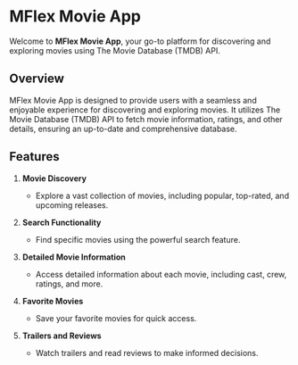 # MFlex Movie App

Welcome to **MFlex Movie App**, your go-to platform for discovering and exploring movies using The Movie Database (TMDB) API.

## Overview

MFlex Movie App is designed to provide users with a seamless and enjoyable experience for discovering and exploring movies. It utilizes The Movie Database (TMDB) API to fetch movie information, ratings, and other details, ensuring an up-to-date and comprehensive database.

## Features

1. **Movie Discovery**
   - Explore a vast collection of movies, including popular, top-rated, and upcoming releases.

2. **Search Functionality**
   - Find specific movies using the powerful search feature.

3. **Detailed Movie Information**
   - Access detailed information about each movie, including cast, crew, ratings, and more.

4. **Favorite Movies**
   - Save your favorite movies for quick access.

5. **Trailers and Reviews**
   - Watch trailers and read reviews to make informed decisions.
